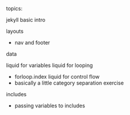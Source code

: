 topics:

jekyll basic intro

layouts
 - nav and footer

data

liquid for variables
liquid for looping
 - forloop.index
liquid for control flow
 - basically a little category separation exercise

 includes
  - passing variables to includes
